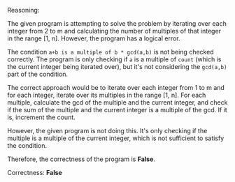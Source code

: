 Reasoning:

The given program is attempting to solve the problem by iterating over each integer from 2 to m and calculating the number of multiples of that integer in the range [1, n]. However, the program has a logical error.

The condition `a+b is a multiple of b * gcd(a,b)` is not being checked correctly. The program is only checking if `a` is a multiple of `count` (which is the current integer being iterated over), but it's not considering the `gcd(a,b)` part of the condition.

The correct approach would be to iterate over each integer from 1 to m and for each integer, iterate over its multiples in the range [1, n]. For each multiple, calculate the gcd of the multiple and the current integer, and check if the sum of the multiple and the current integer is a multiple of the gcd. If it is, increment the count.

However, the given program is not doing this. It's only checking if the multiple is a multiple of the current integer, which is not sufficient to satisfy the condition.

Therefore, the correctness of the program is **False**.

Correctness: **False**